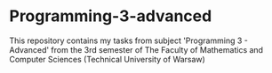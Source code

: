 # Programming-3-advanced
This repository contains my tasks from  subject 'Programming 3 - Advanced' from the 3rd semester of The Faculty of Mathematics and Computer Sciences (Technical University of Warsaw)
